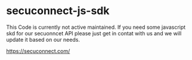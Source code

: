 # secuconnect-js-sdk

This Code is currently not active maintained. If you need some javascript skd for our secuonncet API please just get in contat with us and we will update it based on our needs.

https://secuconnect.com/